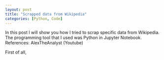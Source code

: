 ```yaml
---
layout: post
title: "Scrapped data from Wikipedia"
categories: [Python, Code]
---
```


In this post I will show you how I tried to scrap specific data from Wikipedia.
The programming tool that I used was Python in Jupyter Notebook.
References: AlexTheAnalyst (Youtube)

First of all, 


